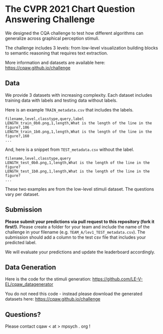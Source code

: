 # The CVPR 2021 Chart Question Answering Challenge

We designed the CQA challenge to test how different algorithms can generalize across graphical perception stimuli.

The challenge includes 3 levels: from low-level visualization building blocks to semantic reasoning that requires text extraction.

More information and datasets are available here: https://cqaw.github.io/challenge

## Data

We provide 3 datasets with increasing complexity. Each dataset includes training data with labels and testing data without labels.

Here is an example `TRAIN_metadata.csv` that includes the labels.
```
filename,level,classtype,query,label
LENGTH_train_0b0.png,1,length,What is the length of the line in the figure?,106
LENGTH_train_1b0.png,1,length,What is the length of the line in the figure?,160
...
```

And, here is a snippet from `TEST_metadata.csv` without the label.

```
filename,level,classtype,query
LENGTH_test_0b0.png,1,length,What is the length of the line in the figure?
LENGTH_test_1b0.png,1,length,What is the length of the line in the figure?
...
```

These two examples are from the low-level stimuli dataset. The questions vary per dataset.

## Submission

**Please submit your predictions via pull request to this repository (fork it first!).** Please create a folder for your team and include the name of the challenge in your filename (e.g. `TEAM_A/lev1_TEST_metadata.csv`). The submission should add a column to the test csv file that includes your predicted label.

We will evaluate your predictions and update the leaderboard accordingly.

## Data Generation
 
Here is the code for the stimuli generation: https://github.com/LE-V-EL/cqaw_datagenerator

You do not need this code - instead please download the generated datasets here: https://cqaw.github.io/challenge

## Questions?

Please contact cqaw < at > mpsych . org ! 

